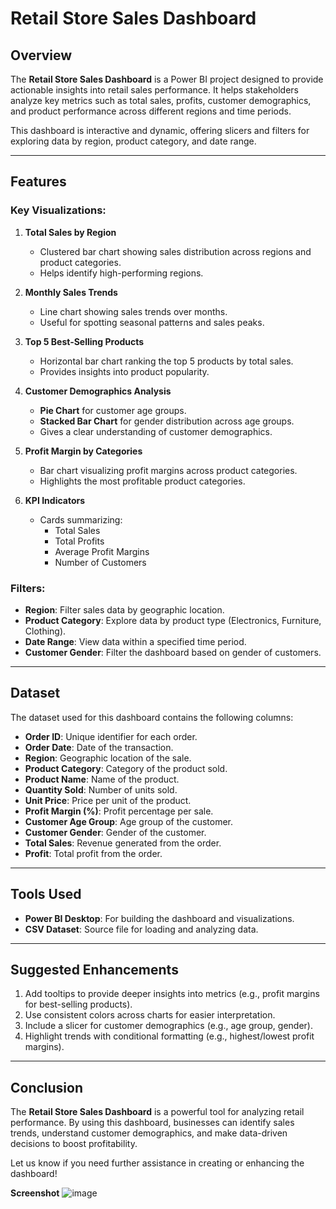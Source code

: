 # Retail Store Sales Dashboard

## Overview
The **Retail Store Sales Dashboard** is a Power BI project designed to provide actionable insights into retail sales performance. It helps stakeholders analyze key metrics such as total sales, profits, customer demographics, and product performance across different regions and time periods.

This dashboard is interactive and dynamic, offering slicers and filters for exploring data by region, product category, and date range.

---

## Features

### Key Visualizations:
1. **Total Sales by Region**
   - Clustered bar chart showing sales distribution across regions and product categories.
   - Helps identify high-performing regions.

2. **Monthly Sales Trends**
   - Line chart showing sales trends over months.
   - Useful for spotting seasonal patterns and sales peaks.

3. **Top 5 Best-Selling Products**
   - Horizontal bar chart ranking the top 5 products by total sales.
   - Provides insights into product popularity.

4. **Customer Demographics Analysis**
   - **Pie Chart** for customer age groups.
   - **Stacked Bar Chart** for gender distribution across age groups.
   - Gives a clear understanding of customer demographics.

5. **Profit Margin by Categories**
   - Bar chart visualizing profit margins across product categories.
   - Highlights the most profitable product categories.

6. **KPI Indicators**
   - Cards summarizing:
     - Total Sales
     - Total Profits
     - Average Profit Margins
     - Number of Customers

### Filters:
- **Region**: Filter sales data by geographic location.
- **Product Category**: Explore data by product type (Electronics, Furniture, Clothing).
- **Date Range**: View data within a specified time period.
- **Customer Gender**: Filter the dashboard based on gender of customers.

---

## Dataset
The dataset used for this dashboard contains the following columns:
- **Order ID**: Unique identifier for each order.
- **Order Date**: Date of the transaction.
- **Region**: Geographic location of the sale.
- **Product Category**: Category of the product sold.
- **Product Name**: Name of the product.
- **Quantity Sold**: Number of units sold.
- **Unit Price**: Price per unit of the product.
- **Profit Margin (%)**: Profit percentage per sale.
- **Customer Age Group**: Age group of the customer.
- **Customer Gender**: Gender of the customer.
- **Total Sales**: Revenue generated from the order.
- **Profit**: Total profit from the order.

---

## Tools Used
- **Power BI Desktop**: For building the dashboard and visualizations.
- **CSV Dataset**: Source file for loading and analyzing data.

---

## Suggested Enhancements
1. Add tooltips to provide deeper insights into metrics (e.g., profit margins for best-selling products).
2. Use consistent colors across charts for easier interpretation.
3. Include a slicer for customer demographics (e.g., age group, gender).
4. Highlight trends with conditional formatting (e.g., highest/lowest profit margins).

---

## Conclusion
The **Retail Store Sales Dashboard** is a powerful tool for analyzing retail performance. By using this dashboard, businesses can identify sales trends, understand customer demographics, and make data-driven decisions to boost profitability.

Let us know if you need further assistance in creating or enhancing the dashboard!

**Screenshot**
![image](https://github.com/user-attachments/assets/19d8f18a-83e3-4010-a14c-9bf6ef0184e6)

